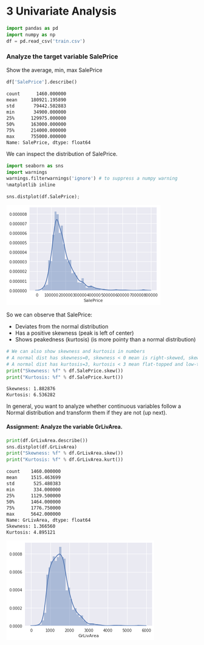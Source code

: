
# 3 Univariate Analysis


```python
import pandas as pd
import numpy as np
df = pd.read_csv('train.csv')
```

### Analyze the target variable SalePrice

Show the average, min, max SalePrice


```python
df['SalePrice'].describe()
```




    count      1460.000000
    mean     180921.195890
    std       79442.502883
    min       34900.000000
    25%      129975.000000
    50%      163000.000000
    75%      214000.000000
    max      755000.000000
    Name: SalePrice, dtype: float64



We can inspect the distribution of SalePrice.


```python
import seaborn as sns
import warnings
warnings.filterwarnings('ignore') # to suppress a numpy warning
%matplotlib inline
```


```python
sns.distplot(df.SalePrice);
```


![png](output_6_0.png)


So we can observe that SalePrice:
- Deviates from the normal distribution
- Has a positive skewness (peak is left of center)
- Shows peakedness (kurtosis) (is more pointy than a normal distribution)


```python
# We can also show skewness and kurtosis in numbers
# A normal dist has skewness=0, skewness < 0 mean is right-skewed, skewness > 0 mean left-skewed
# A normal dist has kurtosis=3, kurtosis < 3 mean flat-topped and low-tailed, kurtosis > 3 mean peak and fat-tailed
print("Skewness: %f" % df.SalePrice.skew())
print("Kurtosis: %f" % df.SalePrice.kurt())
```

    Skewness: 1.882876
    Kurtosis: 6.536282


In general, you want to analyze whether continuous variables follow a Normal distribution and transform them if they are not (up next).

#### Assignment: Analyze the variable GrLivArea.


```python
print(df.GrLivArea.describe())
sns.distplot(df.GrLivArea)
print("Skewness: %f" % df.GrLivArea.skew())
print("Kurtosis: %f" % df.GrLivArea.kurt())
```

    count    1460.000000
    mean     1515.463699
    std       525.480383
    min       334.000000
    25%      1129.500000
    50%      1464.000000
    75%      1776.750000
    max      5642.000000
    Name: GrLivArea, dtype: float64
    Skewness: 1.366560
    Kurtosis: 4.895121



![png](output_10_1.png)

